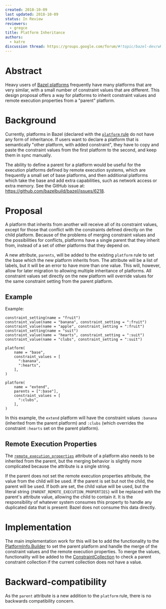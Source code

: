 ```yaml
---
created: 2018-10-09
last updated: 2018-10-09
status: In Review
reviewers:
  - gregce
title: Platform Inheritance
authors:
  - katre
discussion thread: https://groups.google.com/forum/#!topic/bazel-dev/wKacIE4MIRM
---
```


# Abstract

Heavy users of [Bazel platforms](https://docs.bazel.build/versions/master/platforms.html) frequently have many platforms that are very similar, with a small number of constraint values that are different. This design proposal offers a way for platforms to inherit constraint values and remote execution properties from a "parent" platform.


# Background

Currently, platforms in Bazel (declared with the [`platform` rule](https://docs.bazel.build/versions/master/be/platform.html#platform) do not have any form of inheritance. If users want to declare a platform that is semantically "other platform, with added constraint", they have to copy and paste the constraint values from the first platform to the second, and keep them in sync manually.

The ability to define a parent for a platform would be useful for the execution platforms defined by remote execution systems, which are frequently a small set of base platforms, and then additional platforms which take the base and add extra capabilities, such as network access or extra memory. See the GitHub issue at: https://github.com/bazelbuild/bazel/issues/6218.


# Proposal

A platform that inherits from another will receive all of its constraint values, except for those that conflict with the constraints defined directly on the child platform. Because of the problems of merging constraint values and the possibilities for conflicts, platforms have a single parent that they inherit from, instead of a set of other platforms that they depend on.

A new attribute, `parents`, will be added to the existing `platform` rule to set the base which the new platform inherits from. The attribute will be a list of labels, but it will be an error to have more than one value. This will, however, allow for later migration to allowing multiple inheritance of platforms. All constraint values set directly on the new platform will override values for the same constraint setting from the parent platform.

## Example

Example:
```
constraint_setting(name = "fruit")
constraint_value(name = "banana", constraint_setting = ":fruit")
constraint_value(name = "apple", constraint_setting = ":fruit")
constraint_setting(name = "suit")
constraint_value(name = "hearts", constraint_setting = ":suit")
constraint_value(name = "clubs", constraint_setting = ":suit")

platform(
    name = "base",
    constraint_values = [
      ":banana",
      ":hearts",
    ],
)

platform(
    name = "extend",
    parents = [":base"],
    constraint_values = [
      ":clubs",
    ],
)
```


In this example, the `extend` platform will have the constraint values `:banana` (inherited from the parent platform) and `:clubs` (which overrides the constraint `:hearts` set on the parent platform).


## Remote Execution Properties

The
[`remote_execution_properties`](https://docs.bazel.build/versions/master/be/platform.html#platform.remote_execution_properties)
attribute of a platform also needs to be inherited from the parent, but the
merging behavior is slightly more complicated because the attribute is a single
string.

If the parent does not set the remote execution properties attribute, the value from the child will be used. If the parent is set but not the child, the parent will be used. If both are set, the child value will be used, but the literal string `{PARENT_REMOTE_EXECUTION_PROPERTIES}` will be replaced with the parent's attribute value, allowing the child to contain it. It is the responsibility of whatever system consumes this property to handle any duplicated data that is present: Bazel does not consume this data directly.


# Implementation

The main implementation work for this will be to add the functionality to the [PlatformInfo.Builder](https://source.bazel.build/bazel/+/master:src/main/java/com/google/devtools/build/lib/analysis/platform/PlatformInfo.java;l=104?q=PlatformInfo) to set the parent platform and handle the merge of the constraint values and the remote execution properties. To merge the values, functionality will be added to the [ConstraintCollection](https://source.bazel.build/bazel/+/master:src/main/java/com/google/devtools/build/lib/analysis/platform/ConstraintCollection.java?q=ConstraintCollection) to check a parent constraint collection if the current collection does not have a value.


# Backward-compatibility

As the `parent` attribute is a new addition to the `platform` rule, there is no backwards compatibility concern.

